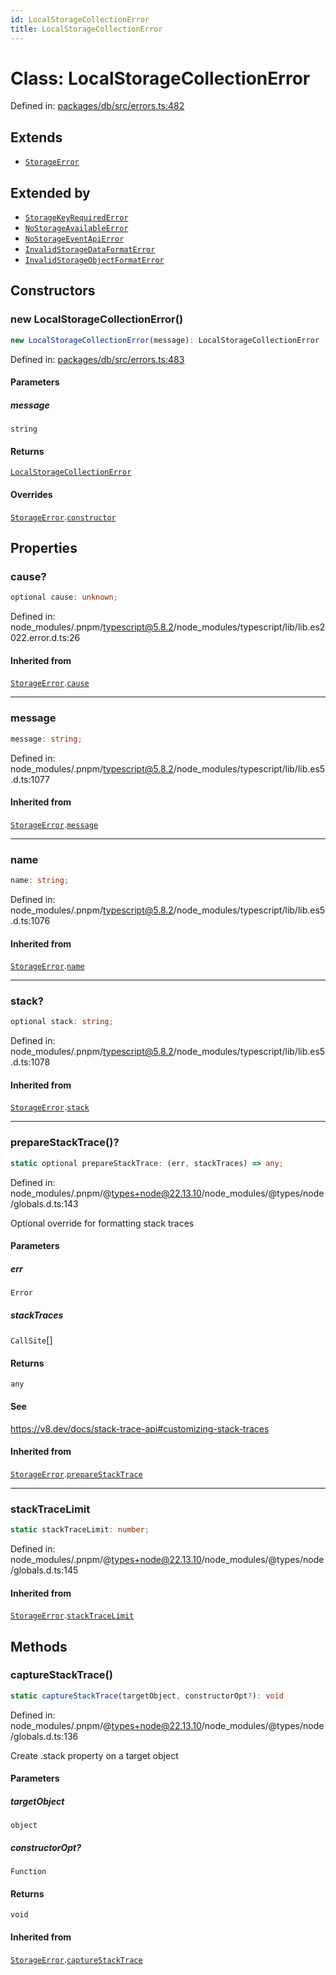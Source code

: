 ```yaml
---
id: LocalStorageCollectionError
title: LocalStorageCollectionError
---
```


<!-- DO NOT EDIT: this page is autogenerated from the type comments -->

# Class: LocalStorageCollectionError

Defined in: [packages/db/src/errors.ts:482](https://github.com/TanStack/db/blob/main/packages/db/src/errors.ts#L482)

## Extends

- [`StorageError`](../storageerror.md)

## Extended by

- [`StorageKeyRequiredError`](../storagekeyrequirederror.md)
- [`NoStorageAvailableError`](../nostorageavailableerror.md)
- [`NoStorageEventApiError`](../nostorageeventapierror.md)
- [`InvalidStorageDataFormatError`](../invalidstoragedataformaterror.md)
- [`InvalidStorageObjectFormatError`](../invalidstorageobjectformaterror.md)

## Constructors

### new LocalStorageCollectionError()

```ts
new LocalStorageCollectionError(message): LocalStorageCollectionError
```

Defined in: [packages/db/src/errors.ts:483](https://github.com/TanStack/db/blob/main/packages/db/src/errors.ts#L483)

#### Parameters

##### message

`string`

#### Returns

[`LocalStorageCollectionError`](../localstoragecollectionerror.md)

#### Overrides

[`StorageError`](../storageerror.md).[`constructor`](../StorageError.md#constructors)

## Properties

### cause?

```ts
optional cause: unknown;
```

Defined in: node\_modules/.pnpm/typescript@5.8.2/node\_modules/typescript/lib/lib.es2022.error.d.ts:26

#### Inherited from

[`StorageError`](../storageerror.md).[`cause`](../StorageError.md#cause)

***

### message

```ts
message: string;
```

Defined in: node\_modules/.pnpm/typescript@5.8.2/node\_modules/typescript/lib/lib.es5.d.ts:1077

#### Inherited from

[`StorageError`](../storageerror.md).[`message`](../StorageError.md#message-1)

***

### name

```ts
name: string;
```

Defined in: node\_modules/.pnpm/typescript@5.8.2/node\_modules/typescript/lib/lib.es5.d.ts:1076

#### Inherited from

[`StorageError`](../storageerror.md).[`name`](../StorageError.md#name)

***

### stack?

```ts
optional stack: string;
```

Defined in: node\_modules/.pnpm/typescript@5.8.2/node\_modules/typescript/lib/lib.es5.d.ts:1078

#### Inherited from

[`StorageError`](../storageerror.md).[`stack`](../StorageError.md#stack)

***

### prepareStackTrace()?

```ts
static optional prepareStackTrace: (err, stackTraces) => any;
```

Defined in: node\_modules/.pnpm/@types+node@22.13.10/node\_modules/@types/node/globals.d.ts:143

Optional override for formatting stack traces

#### Parameters

##### err

`Error`

##### stackTraces

`CallSite`[]

#### Returns

`any`

#### See

https://v8.dev/docs/stack-trace-api#customizing-stack-traces

#### Inherited from

[`StorageError`](../storageerror.md).[`prepareStackTrace`](../StorageError.md#preparestacktrace)

***

### stackTraceLimit

```ts
static stackTraceLimit: number;
```

Defined in: node\_modules/.pnpm/@types+node@22.13.10/node\_modules/@types/node/globals.d.ts:145

#### Inherited from

[`StorageError`](../storageerror.md).[`stackTraceLimit`](../StorageError.md#stacktracelimit)

## Methods

### captureStackTrace()

```ts
static captureStackTrace(targetObject, constructorOpt?): void
```

Defined in: node\_modules/.pnpm/@types+node@22.13.10/node\_modules/@types/node/globals.d.ts:136

Create .stack property on a target object

#### Parameters

##### targetObject

`object`

##### constructorOpt?

`Function`

#### Returns

`void`

#### Inherited from

[`StorageError`](../storageerror.md).[`captureStackTrace`](../StorageError.md#capturestacktrace)
